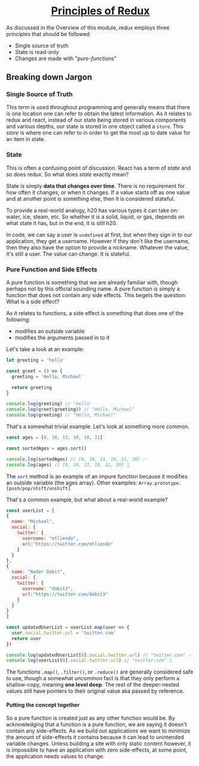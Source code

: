 <h1 style="text-align: center; text-decoration: underline; margin-top: 50px">Principles of Redux</h1>

As discussed in the Overview of this module, redux employs three principles that should be followed:


- Single source of truth
- State is read-only
- Changes are made with "_pure-functions_"

## Breaking down Jargon

### Single Source of Truth

This term is used throughout programming and generally means that there is one location one can refer to obtain the latest information. As it relates to redux and react, instead of our state being stored in various components and various depths, our state is stored in one object called a `store`. This _store_ is where one can refer to in order to get the most up to date value for an item in state.

### State

This is often a confusing point of discussion.  React has a term of _state_ and so does redux.  So what does _state_ exactly mean? 

State is simply **data that changes over time**. There is no requirement for how often it changes, or when it changes. If a value starts off as one value and at another point is something else, then it is considered stateful. 

To provide a real-world analogy, h20 has various types it can take on: water, ice, steam, etc.  So whether it is a solid, liquid, or gas, depends on what state it has, but in the end, it is still h20.

In code, we can say a user is `undefined` at first, but when they sign in to our application, they get a username.  However if they don't like the username, then they also have the option to provide a nickname. Whatever the value, it's still a user. The value can change.  It is stateful.

### Pure Function and Side Effects

A pure function is something that we are already familiar with, though perhaps not by this official sounding name.  A pure function is simply a function that does not contain any side effects.  This begets the question: What is a side effect?

As it relates to functions, a side effect is something that does one of the following:

- modifies an outside variable
- modifies the arguments passed in to it

Let's take a look at an example:

```js
let greeting = 'hello'

const greet = () => {
  greeting = 'Hello, Michael'

  return greeting
}

console.log(greeting) // 'hello'
console.log(greet(greeting)) // "Hello, Michael"
console.log(greeting) // "Hello, Michael" 
```

That's a somewhat trivial example.  Let's look at something more common.

```js
const ages = [0, 30, 13, 10, 18, 21]

const sortedAges = ages.sort()

console.log(sortedAges) // [0, 10, 13, 18, 21, 30] ✅
console.log(ages) // [0, 10, 13, 18, 21, 30] 🤯
```

The `sort` method is an example of an impure function because it modifies an outside variable (the ages array). Other examples: `Array.prototype.[push/pop/shift/unshift]`

That's a common example, but what about a real-world example?

```js
const userList = [
{
  name: "Michael",
  social: {
    twitter: {
      username: "mtliendo",
      url:"https://twitter.com/mtliendo"
    }
  }
},
{
  name: "Nader Dabit",
  social: {
    twitter: {
      username: "dabit3",
      url:"https://twitter.com/dabit3"
    }
  }
}
]

const updatedUserList = userList.map(user => {
  user.social.twitter.url = 'twitter.com'
  return user
})

console.log(updatedUserList[0].social.twitter.url) // "twitter.com" ✅
console.log(userList[0].social.twitter.url) // "twitter.com" 🚨

```
The functions `.map()`, `.filter()`, or `.reduce()` are generally considered safe to use, though a somewhat uncommon fact is that they only perform a shallow-copy, meaning **one level deep**. The rest of the deeper-nested values still have pointers to their original value aka passed by reference.

#### Putting the concept together

So a pure function is created just as any other function would be.  By acknowledging that a function is a pure function, we are saying it doesn't contain any side-effects.  As we build out applications we want to minimize the amount of side-effects it contains because it can lead to unintended variable changes. Unless building a site with only static content however, it is impossible to have an application with zero side-effects, at some point, the application needs values to change.  